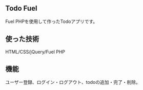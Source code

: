 ## Todo Fuel
Fuel PHPを使用して作ったTodoアプリです。

## 使った技術
HTML/CSS/jQuery/Fuel PHP

## 機能
ユーザー登録、ログイン・ログアウト、todoの追加・完了・削除。
